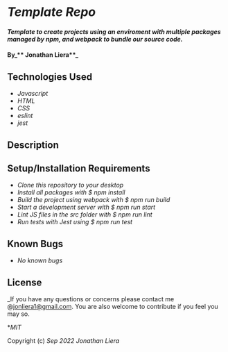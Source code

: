 # _Template Repo_

#### _Template to create projects using an enviroment with multiple packages managed by npm, and webpack to bundle our source code._ 

#### By_** Jonathan Liera**_

## Technologies Used

* _Javascript_
* _HTML_
* _CSS_
* _eslint_
* _jest_


## Description

## Setup/Installation Requirements

* _Clone this repository to your desktop_
* _Install all packages with $ npm install_
* _Build the project using webpack with $ npm run build_
* _Start a development server with $ npm run start_
* _Lint JS files in the src folder with $ npm run lint_
* _Run tests with Jest using $ npm run test_

## Known Bugs

* _No known bugs_

## License

_If you have any questions or concerns please contact me @jonliera1@gmail.com. You are also welcome to contribute if you feel you may so.

*_MIT_

Copyright (c) _Sep 2022_ _Jonathan Liera_